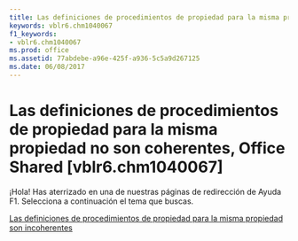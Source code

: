```yaml
---
title: Las definiciones de procedimientos de propiedad para la misma propiedad no son coherentes, Office Shared [vblr6.chm1040067]
keywords: vblr6.chm1040067
f1_keywords:
- vblr6.chm1040067
ms.prod: office
ms.assetid: 77abdebe-a96e-425f-a936-5c5a9d267125
ms.date: 06/08/2017
---
```





# Las definiciones de procedimientos de propiedad para la misma propiedad no son coherentes, Office Shared [vblr6.chm1040067]

¡Hola! Has aterrizado en una de nuestras páginas de redirección de Ayuda F1. Selecciona a continuación el tema que buscas.


 [Las definiciones de procedimientos de propiedad para la misma propiedad son incoherentes](http://msdn.microsoft.com/library/definitions-of-property-procedures-for-the-same-property-are-inconsistent%28Office.15%29.aspx)


